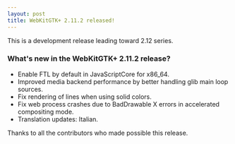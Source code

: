 ```yaml
---
layout: post
title: WebKitGTK+ 2.11.2 released!
---
```


This is a development release leading toward 2.12 series.

### What's new in the WebKitGTK+ 2.11.2 release?

 - Enable FTL by default in JavaScriptCore for x86_64.
 - Improved media backend performance by better handling glib main loop sources.
 - Fix rendering of lines when using solid colors.
 - Fix web process crashes due to BadDrawable X errors in accelerated compositing mode.
 - Translation updates: Italian.

Thanks to all the contributors who made possible this release.